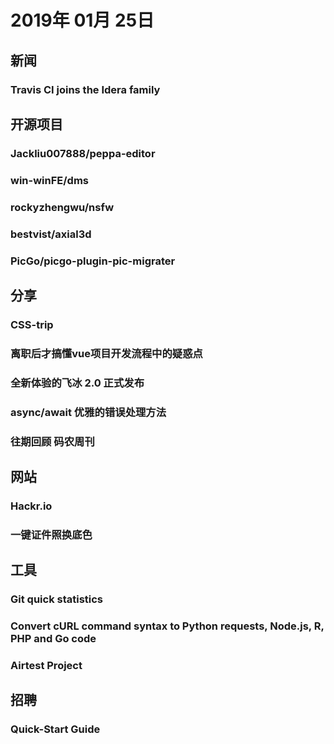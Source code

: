 # 2019年 01月 25日

## 新闻

### Travis CI joins the Idera family

<daily-item
  note="Travis CI 被收购" 
  url="https://blog.travis-ci.com/2019-01-23-travis-ci-joins-idera-inc"/>

## 开源项目

### Jackliu007888/peppa-editor

<daily-item
  note="啥是佩奇编辑器"
  url="https://github.com/Jackliu007888/peppa-editor"
  lang="JavaScript,CSS,HTML"
  watch="0"
  star="8"
  fork="2"/>

### win-winFE/dms

<daily-item
  note="基于Json Schema的动态Json数据配置平台"
  url="https://github.com/win-winFE/dms"
  lang="JavaScript,CSS,HTML"
  watch="1"
  star="40"
  fork="1"/>

### rockyzhengwu/nsfw

<daily-item
  note="黄图鉴别"
  url="https://github.com/rockyzhengwu/nsfw"
  lang="Python,Shell"
  watch="8"
  star="97"
  fork="36"
  :isChinese="false"/>

### bestvist/axial3d
<daily-item
  note="轴动效果"
  url="https://github.com/bestvist/axial3d"
  lang="JavaScript"
  watch="1"
  star="31"
  fork="3"/>

### PicGo/picgo-plugin-pic-migrater

<daily-item
  note="一个可以迁移你 markdown 文件里图片链接到你指定图床的插件，不管图片是相对路径还是已有的 URL 都可以，支持 PicGo CLI 和 PicGo GUI 版本的使用"
  url="https://github.com/PicGo/picgo-plugin-pic-migrater"
  lang="TypeScript,Python"
  watch="1"
  star="0"
  fork="0"/>

## 分享

### CSS-trip

<daily-item
  note="css的各种知识，帮你完善知识库"
  url="https://www.yuque.com/robinson/css-trip"/>

### 离职后才搞懂vue项目开发流程中的疑惑点

<daily-item
  url="https://juejin.im/post/5c488a3cf265da615705cc2a"/>

### 全新体验的飞冰 2.0 正式发布

<daily-item
  url="https://juejin.im/post/5c4a1e286fb9a049c43e071f"/>

### async/await 优雅的错误处理方法

<daily-item
  url="https://juejin.im/post/5c49eb28f265da613a545a4b"/>

### 往期回顾 码农周刊

<daily-item
  url="https://weekly.manong.io/issues/"/>

## 网站

### Hackr.io

<daily-item
  note="Learn JavaScript For Free"
  url="https://hackr.io/tutorials/learn-javascript"
  :is-chinese="false"
  :vpn="true"/>

### 一键证件照换底色

<daily-item
  note="给证件照换底色的工具"
  url="https://www.bgconverter.com/"/>

## 工具

### Git quick statistics

<daily-item
  note="Git 仓库的命令行统计工具，可以生成当前仓库的统计报告"
  url="https://lukasmestan.com/git-quick-stats/"
  :is-chinese="false"/>

### Convert cURL command syntax to Python requests, Node.js, R, PHP and Go code

<daily-item
  note="一个将 curl 命令转为 Python、Node.js、R、PHP、Go 代码的在线工具"
  url="https://curl.trillworks.com/"
  :is-chinese="false"/>

### Airtest Project

<daily-item
  note="支持了 iOS、Android、Windows 等多个平台的应用测试，通过在 IDE 中进行所见即所得的交互方式，极大简化了 App 图形界面的测试代码编写工作"
  url="https://airtest.netease.com/"
  :is-chinese="false"/>

## 招聘

### Quick-Start Guide

<daily-item
  note="Google Code Jam"
  url="https://codejam.withgoogle.com/codejam/resources/quickstart-guide"
  :is-chinese="false"
  :vpn="true"/>

<daily-footer/>